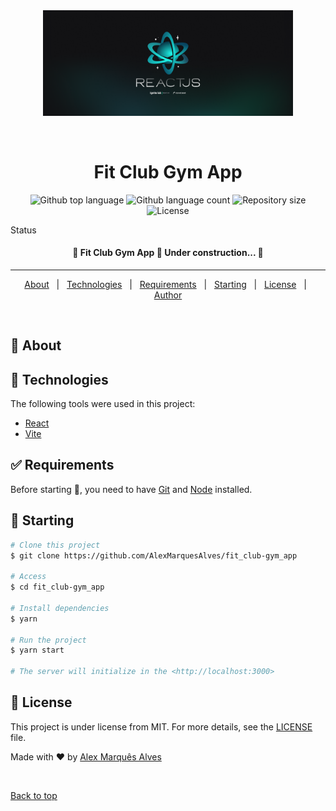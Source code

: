 <div align="center" id="top">
  <img src="./.github/Wallpaper - 2560x1080.png" width="400" alt='Event Platform' />

&#xa0;

<!-- <a href="https://fit_club-gym_app.netlify.app">Demo</a> -->

</div>

<h1 align="center">Fit Club Gym App</h1>

<p align="center">
  <img alt="Github top language" src="https://img.shields.io/github/languages/top/AlexMarquesAlves/fit_club-gym_app?color=56BEB8">

  <img alt="Github language count" src="https://img.shields.io/github/languages/count/AlexMarquesAlves/fit_club-gym_app?color=56BEB8">

  <img alt="Repository size" src="https://img.shields.io/github/repo-size/AlexMarquesAlves/fit_club-gym_app?color=56BEB8">

  <img alt="License" src="https://img.shields.io/github/license/AlexMarquesAlves/fit_club-gym_app?color=56BEB8">

  <!-- <img alt="Github issues" src="https://img.shields.io/github/issues/AlexMarquesAlves/fit_club-gym_app?color=56BEB8" /> -->

  <!-- <img alt="Github forks" src="https://img.shields.io/github/forks/AlexMarquesAlves/fit_club-gym_app?color=56BEB8" /> -->

  <!-- <img alt="Github stars" src="https://img.shields.io/github/stars/AlexMarquesAlves/fit_club-gym_app?color=56BEB8" /> -->
</p>

Status

<h4 align="center">
	🚧  Fit Club Gym App 🚀 Under construction...  🚧
</h4>

<hr>

<p align="center">
  <a href="#dart-about">About</a> &#xa0; | &#xa0;
  <!-- <a href="#sparkles-features">Features</a> &#xa0; | &#xa0; -->
  <a href="#rocket-technologies">Technologies</a> &#xa0; | &#xa0;
  <a href="#white_check_mark-requirements">Requirements</a> &#xa0; | &#xa0;
  <a href="#checkered_flag-starting">Starting</a> &#xa0; | &#xa0;
  <a href="#memo-license">License</a> &#xa0; | &#xa0;
  <a href="https://github.com/AlexMarquesAlves" target="_blank">Author</a>
</p>

<br>

## :dart: About

<p align='center'></p>

<!-- ## :sparkles: Features

:heavy_check_mark: Feature 1;\
:heavy_check_mark: Feature 2;\
:heavy_check_mark: Feature 3; -->

## :rocket: Technologies

The following tools were used in this project:

- [React](https://reactjs.org/)
- [Vite](https://vitejs.dev/)

## :white_check_mark: Requirements

Before starting :checkered_flag:, you need to have [Git](https://git-scm.com) and [Node](https://nodejs.org/en/) installed.

## :checkered_flag: Starting

```bash
# Clone this project
$ git clone https://github.com/AlexMarquesAlves/fit_club-gym_app

# Access
$ cd fit_club-gym_app

# Install dependencies
$ yarn

# Run the project
$ yarn start

# The server will initialize in the <http://localhost:3000>
```

## :memo: License

This project is under license from MIT. For more details, see the [LICENSE](LICENSE.md) file.

Made with :heart: by <a href="https://github.com/AlexMarquesAlves" target="_blank">Alex Marquês Alves</a>

&#xa0;

<a href="#top">Back to top</a>



